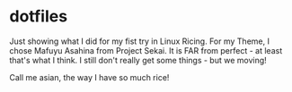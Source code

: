 # dotfiles

Just showing what I did for my fist try in Linux Ricing. For my Theme, I chose Mafuyu Asahina from Project Sekai.
It is FAR from perfect - at least that's what I think. I still don't really get some things - but we moving!

Call me asian, the way I have so much rice!
